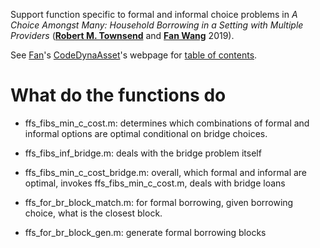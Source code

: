 Support function specific to formal and informal choice problems in *A Choice Amongst Many: Household Borrowing in a Setting with Multiple Providers* ([**Robert M. Townsend**](http://www.robertmtownsend.net/) and [**Fan Wang**](https://fanwangecon.github.io/) 2019).

See [Fan](https://fanwangecon.github.io)'s [CodeDynaAsset](https://github.com/FanWangEcon/CodeDynaAsset)'s webpage for [table of contents](https://fanwangecon.github.io/CodeDynaAsset/).

# What do the functions do

- ffs_fibs_min_c_cost.m: determines which combinations of formal and informal options are optimal conditional on bridge choices. 
- ffs_fibs_inf_bridge.m: deals with the bridge problem itself

- ffs_fibs_min_c_cost_bridge.m: overall, which formal and informal are optimal, invokes ffs_fibs_min_c_cost.m, deals with bridge loans

- ffs_for_br_block_match.m: for formal borrowing, given borrowing choice, what is the closest block.
- ffs_for_br_block_gen.m: generate formal borrowing blocks
